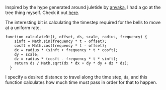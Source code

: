 Inspired by the hype generated around juletide by [anvaka](https://github.com/anvaka/atree), I had a go at the tree thing myself.
Check it out [here](/posts/tree/).

The interesting bit is calculating the timestep required for the bells to move at a uniform rate.

    function calculateDt(t, offset, ds, scale, radius, frequency) {
        sinft = Math.sin(frequency * t - offset);
        cosft = Math.cos(frequency * t - offset);
        dx = radius * (sinft + frequency * t * cosft);
        dy = scale;
        dz = radius * (cosft - frequency * t * sinft);
        return ds / Math.sqrt(dx * dx + dy * dy + dz * dz);
      }

I specify a desired distance to travel along the time step, ``ds``, and this function calculates
how much time must pass in order for that to happen.